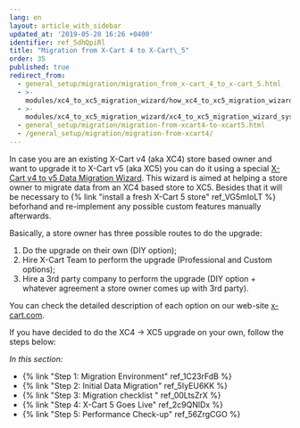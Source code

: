 ```yaml
---
lang: en
layout: article_with_sidebar
updated_at: '2019-05-20 16:26 +0400'
identifier: ref_5dhQpiRl
title: "Migration from X-Cart 4 to X‑Cart\_5"
order: 35
published: true
redirect_from:
  - general_setup/migration/migration_from_x-cart_4_to_x-cart_5.html
  - >-
    modules/xc4_to_xc5_migration_wizard/how_xc4_to_xc5_migration_wizard_works.html
  - >-
    modules/xc4_to_xc5_migration_wizard/xc4_to_xc5_migration_wizard_system_requirements_and_installation.html
  - general_setup/migration/migration-from-xcart4-to-xcart5.html
  - /general_setup/migration/migration-from-xcart4/
---
```


In case you are an existing X-Cart v4 (aka XC4) store based owner and want to upgrade it to X-Cart v5 (aka XC5) you can do it using a special [X-Cart v4 to v5 Data Migration Wizard](https://market.x-cart.com/addons/migration-wizard.html). This wizard is aimed at helping a store owner to migrate data from an XC4 based store to XC5. Besides that it will be necessary to {% link "install a fresh X-Cart 5 store" ref_VG5mIoLT %} beforhand and re-implement any possible custom features manually afterwards. 

Basically, a store owner has three possible routes to do the upgrade:
1. Do the upgrade on their own (DIY option);
2. Hire X-Cart Team to perform the upgrade (Professional and Custom options);
3. Hire a 3rd party company to perform the upgrade (DIY option + whatever agreement a store owner comes up with 3rd party).

You can check the detailed description of each option on our web-site [x-cart.com](https://www.x-cart.com/x-cart-migration.html).

If you have decided to do the XC4 -> XC5 upgrade on your own, follow the steps below:

_In this section:_
*   {% link "Step 1: Migration Environment" ref_1C23rFdB %}
*   {% link "Step 2: Initial Data Migration" ref_5IyEU6KK %}
*   {% link "Step 3: Migration checklist " ref_00LtsZrX %}
*   {% link "Step 4: X-Cart 5 Goes Live" ref_2c9QNlDx %}
*   {% link "Step 5: Performance Check-up" ref_56ZrgCGO %}
